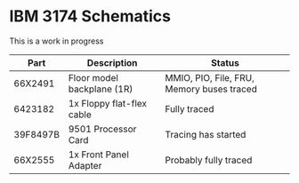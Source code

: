IBM 3174 Schematics
======================

This is a work in progress

| Part     | Description                | Status                                     |
| -------- | -------------------------- | ------------------------------------------ |
| 66X2491  | Floor model backplane (1R) | MMIO, PIO, File, FRU, Memory buses traced  |
| 6423182  | 1x Floppy flat-flex cable  | Fully traced                               |
| 39F8497B | 9501 Processor Card        | Tracing has started                        |
| 66X2555  | 1x Front Panel Adapter     | Probably fully traced                      |